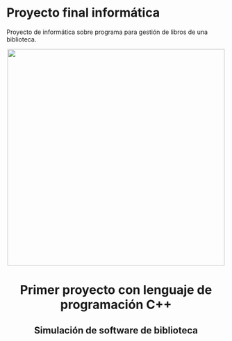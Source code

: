 # Proyecto final informática
Proyecto de informática sobre programa para gestión de libros de una biblioteca. 

<div id = "header" align = "center">
  <img = src = "https://i.pinimg.com/564x/e4/56/94/e4569443714172f2773aea229195685c.jpg" width = "500" />
    <h1 align = 'Center'> Primer proyecto con lenguaje de programación C++ </>
    <h2 align = 'Center'> Simulación de software de biblioteca
    </2>
</div>

